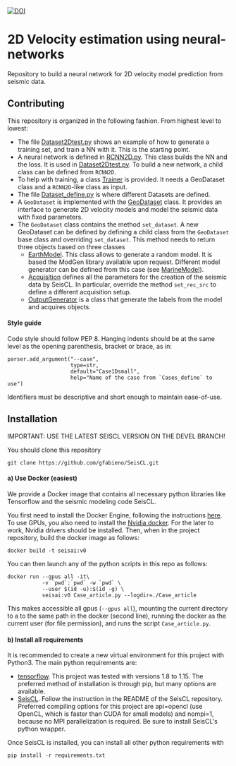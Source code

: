 [![DOI](https://zenodo.org/badge/DOI/10.5281/zenodo.3492115.svg)](https://doi.org/10.5281/zenodo.3492115)

# 2D Velocity estimation using neural-networks

Repository to build a neural network for 2D velocity model prediction from
seismic data.

## Contributing

This repository is organized in the following fashion. From highest level to
lowest:

*   The file [Dataset2Dtest.py](main.py) shows an example of how to generate
a training set, and train a NN with it. This is the starting point.
*   A neural network is defined in [RCNN2D.py](GeoFlow/RCNN2D.py).
This class builds the NN and the loss. It is used in [Dataset2Dtest.py](main.py).
To build a new network, a child class can be defined from `RCNN2D`.
*   To help with training, a class [Trainer](GeoFlow/Trainer.py) is provided.
It needs a GeoDataset class and a `RCNN2D`-like class as input.
*   The file [Dataset_define.py](Dataset_define.py) is where different Datasets are
defined.
*  A `GeoDataset` is implemented with the [GeoDataset](GeoFlow/GeoDataset.py) class. It provides an
interface to generate 2D velocity models and model the seismic data with
fixed parameters.
*   The `GeoDataset` class contains the method `set_dataset`. A new GeoDataset can be defined 
by defining a child class from the `GeoDataset` base class and overriding `set_dataset`.
This method needs to return three objects based on three classes
    *  [EarthModel](GeoFlow/BaseModelGenerator.py). This class allows
    to generate a random model. It is based the ModGen library available upon
    request. Different model generator can be defined from this case (see
    [MarineModel](GeoFlow/BaseModelGenerator.py)).
    *   [Acquisition](GeoFlow/SeismicGenerator.py) defines all the parameters
    for the creation of the seismic data by SeisCL. In particular, override the
    method `set_rec_src` to define a different acquisition setup.
    * [OutputGenerator](GeoFlow/GraphIO.py) is a class that generate the
    labels from the model and acquires objects. 


#### Style guide

Code style should follow PEP 8. Hanging indents should be at the same level as
the opening parenthesis, bracket or brace, as in:
```
parser.add_argument("--case",
                    type=str,
                    default="Case1Dsmall",
                    help="Name of the case from `Cases_define` to use")
```
Identifiers must be descriptive and short enough to maintain ease-of-use.

## Installation

IMPORTANT: USE THE LATEST SEISCL VERSION ON THE DEVEL BRANCH!


You should clone this repository

    git clone https://github.com/gfabieno/SeisCL.git

#### a) Use Docker (easiest)

We provide a Docker image that contains all necessary python libraries like Tensorflow
and the seismic modeling code SeisCL.

You first need to install the Docker Engine, following the instructions [here](https://docs.docker.com/install/).
To use GPUs, you also need to install the [Nvidia docker](https://github.com/NVIDIA/nvidia-docker).
For the later to work, Nvidia drivers should be installed.
Then, when in the project repository, build the docker image as follows:

    docker build -t seisai:v0

You can then launch any of the python scripts in this repo as follows:

    docker run --gpus all -it\
               -v `pwd`:`pwd` -w `pwd` \
               --user $(id -u):$(id -g) \
               seisai:v0 Case_article.py --logdir=./Case_article

This makes accessible all gpus (`--gpus all`), mounting the current directory to a
to the same path in the docker (second line), running the docker as the current user
(for file permission), and runs the script `Case_article.py`.

#### b) Install all requirements

It is recommended to create a new virtual environment for this project with Python3.
The main python requirements are:
*   [tensorflow](https://www.tensorflow.org). This project was tested with versions 1.8 to 1.15.
The preferred method of installation is through pip, but many options are available.
*  [SeisCL](https://github.com/gfabieno/SeisCL). Follow the instruction in the README of
the SeisCL repository. Preferred compiling options for this project are api=opencl (use
OpenCL, which is faster than CUDA for small models) and nompi=1, because no MPI parallelization is required.
Be sure to install SeisCL's python wrapper.

Once SeisCL is installed, you can install all other python requirements with

    pip install -r requirements.txt
